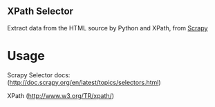 ## XPath Selector

Extract data from the HTML source by Python and XPath, from [Scrapy](http://doc.scrapy.org/)


# Usage

Scrapy Selector docs: (http://doc.scrapy.org/en/latest/topics/selectors.html)

XPath (http://www.w3.org/TR/xpath/)